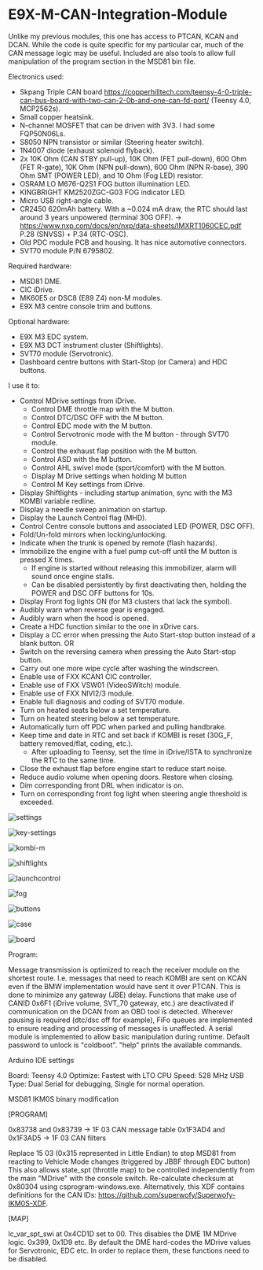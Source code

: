 # E9X-M-CAN-Integration-Module
 
Unlike my previous modules, this one has access to PTCAN, KCAN and DCAN. While the code is quite specific for my particular car, much of the CAN message logic may be useful.
Included are also tools to allow full manipulation of the program section in the MSD81 bin file.


Electronics used:
 
* Skpang Triple CAN board https://copperhilltech.com/teensy-4-0-triple-can-bus-board-with-two-can-2-0b-and-one-can-fd-port/ (Teensy 4.0, MCP2562s).
* Small copper heatsink.
* N-channel MOSFET that can be driven with 3V3. I had some FQP50N06Ls.
* S8050 NPN transistor or similar (Steering heater switch).
* 1N4007 diode (exhaust solenoid flyback).
* 2x 10K Ohm (CAN STBY pull-up), 10K Ohm (FET pull-down), 600 Ohm (FET R-gate), 10K Ohm (NPN pull-down), 600 Ohm (NPN R-base), 390 Ohm SMT (POWER LED), and 10 Ohm (Fog LED) resistor.
* OSRAM LO M676-Q2S1 FOG button illumination LED.
* KINGBRIGHT KM2520ZGC-G03 FOG indicator LED.
* Micro USB right-angle cable.
* CR2450 620mAh battery. With a ~0.024 mA draw, the RTC should last around 3 years unpowered (terminal 30G OFF).
	-> https://www.nxp.com/docs/en/nxp/data-sheets/IMXRT1060CEC.pdf P.28 (SNVSS) + P.34 (RTC-OSC).
* Old PDC module PCB and housing. It has nice automotive connectors.
* SVT70 module P/N 6795802.


Required hardware:
* MSD81 DME.
* CIC iDrive.
* MK60E5 or DSC8 (E89 Z4) non-M modules.
* E9X M3 centre console trim and buttons.


Optional hardware:
* E9X M3 EDC system.
* E9X M3 DCT instrument cluster (Shiftlights).
* SVT70 module (Servotronic).
* Dashboard centre buttons with Start-Stop (or Camera) and HDC buttons.



I use it to:

* Control MDrive settings from iDrive.
	* Control DME throttle map with the M button.
	* Control DTC/DSC OFF with the M button.
	* Control EDC mode with the M button.
	* Control Servotronic mode with the M button - through SVT70 module.
	* Control the exhaust flap position with the M button.
	* Control ASD with the M button.
	* Control AHL swivel mode (sport/comfort) with the M button.
	* Display M Drive settings when holding M button
	* Control M Key settings from iDrive.
* Display Shiftlights - including startup animation, sync with the M3 KOMBI variable redline.
* Display a needle sweep animation on startup.
* Display the Launch Control flag (MHD).
* Control Centre console buttons and associated LED (POWER, DSC OFF).
* Fold/Un-fold mirrors when locking/unlocking.
* Indicate when the trunk is opened by remote (flash hazards).
* Immobilize the engine with a fuel pump cut-off until the M button is pressed X times.
	* If engine is started without releasing this immobilizer, alarm will sound once engine stalls.
	* Can be disabled persistently by first deactivating then, holding the POWER and DSC OFF buttons for 10s.
* Display Front fog lights ON (for M3 clusters that lack the symbol).
* Audibly warn when reverse gear is engaged.
* Audibly warn when the hood is opened.
* Create a HDC function similar to the one in xDrive cars.
* Display a CC error when pressing the Auto Start-stop button instead of a blank button.
  OR
* Switch on the reversing camera when pressing the Auto Start-stop button.
* Carry out one more wipe cycle after washing the windscreen.
* Enable use of FXX KCAN1 CIC controller.
* Enable use of FXX VSW01 (VideoSWitch) module.
* Enable use of FXX NIVI2/3 module.
* Enable full diagnosis and coding of SVT70 module.
* Turn on heated seats below a set temperature.
* Turn on heated steering below a set temperature.
* Automatically turn off PDC when parked and pulling handbrake.
* Keep time and date in RTC and set back if KOMBI is reset (30G_F, battery removed/flat, coding, etc.).
	* After uploading to Teensy, set the time in iDrive/ISTA to synchronize the RTC to the same time.
* Close the exhaust flap before engine start to reduce start noise.
* Reduce audio volume when opening doors. Restore when closing.
* Dim corresponding front DRL when indicator is on.
* Turn on corresponding front fog light when steering angle threshold is exceeded.


![settings](img/idrive-settings.jpg "idrive-settings")

![key-settings](img/m-key-settings.jpg "key-settings")

![kombi-m](img/kombi-m.jpg "kombi-m")

![shiftlights](img/shiftlight.jpg "shiftlights")

![launchcontrol](img/launch-control/kombi.jpg "launchcontrol")

![fog](img/Fog/indicatoron.jpg "fog")

![buttons](img/hdc-msa-buttons.jpg "buttons")

![case](img/case.jpg "case")

![board](img/board/board-anotated.jpg "board")




Program:

Message transmission is optimized to reach the receiver module on the shortest route. I.e. messages that need to reach KOMBI are sent on KCAN even if the BMW implementation would have sent it over PTCAN. This is done to minimize any gateway (JBE) delay.
Functions that make use of CANID 0x6F1 (iDrive volume, SVT_70 gateway, etc.) are deactivated if communication on the DCAN from an OBD tool is detected.
Wherever pausing is required (dtc/dsc off for example), FiFo queues are implemented to ensure reading and processing of messages is unaffected.
A serial module is implemented to allow basic manipulation during runtime. Default password to unlock is "coldboot". "help" prints the available commands.


Arduino IDE settings

Board: Teensy 4.0
Optimize: Fastest with LTO
CPU Speed: 528 MHz
USB Type: Dual Serial for debugging, Single for normal operation.



MSD81 IKM0S binary modification

[PROGRAM]

0x83738   and  0x83739  -> 1F 03      CAN message table
0x1F3AD4  and  0x1F3AD5 -> 1F 03      CAN filters

Replace 15 03 (0x315 represented in Little Endian) to stop MSD81 from reacting to Vehicle Mode changes (triggered by JBBF through EDC button)
This also allows state_spt (throttle map) to be controlled independently from the main "MDrive" with the console switch.
Re-calculate checksum at 0x80304 using csprogram-windows.exe. Alternatively, this XDF contains definitions for the CAN IDs: https://github.com/superwofy/Superwofy-IKM0S-XDF.




[MAP]

lc_var_spt_swi at 0x4CD1D set to 00. This disables the DME 1M MDrive logic. 0x399, 0x1D9 etc.
By default the DME hard-codes the MDrive values for Servotronic, EDC etc. In order to replace them, these functions need to be disabled.